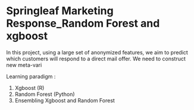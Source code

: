 # Springleaf Marketing Response_Random Forest and xgboost

In this project, using a large set of anonymized features, we aim to predict which customers will respond to a direct mail offer. We need to construct new meta-vari

Learning paradigm :

1.	Xgboost (R)
2.  Random Forest (Python)
3.	Ensembling Xgboost and Random Forest
